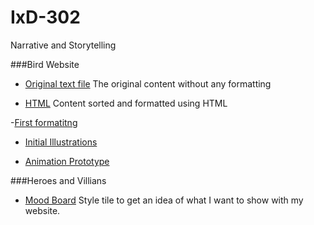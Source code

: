 # IxD-302
Narrative and Storytelling

###Bird Website

- [Original text file](https://Hannah02.github.io/IxD-302/finding-an-extinct-new-zealand-bird.txt)
The original content without any formatting

- [HTML](https://Hannah02.github.io/IxD-302/finding-an-extinct-new-zealand-bird.html)
Content sorted and formatted using HTML

-[First formatitng](https://Hannah02.github.io/IxD-302/Bird/index.html)

- [Initial Illustrations](https://Hannah02.github.io/IxD-302/NZ.jpg)

- [Animation Prototype](https://dribbble.com/shots/3025492-Landscape-for-New-Zealand-Bird-Project)


###Heroes and Villians

- [Mood Board](https://niice.co/m/94ca86dbd05687d149b4b5aea6fbe644)
Style tile to get an idea of what I want to show with my website.
